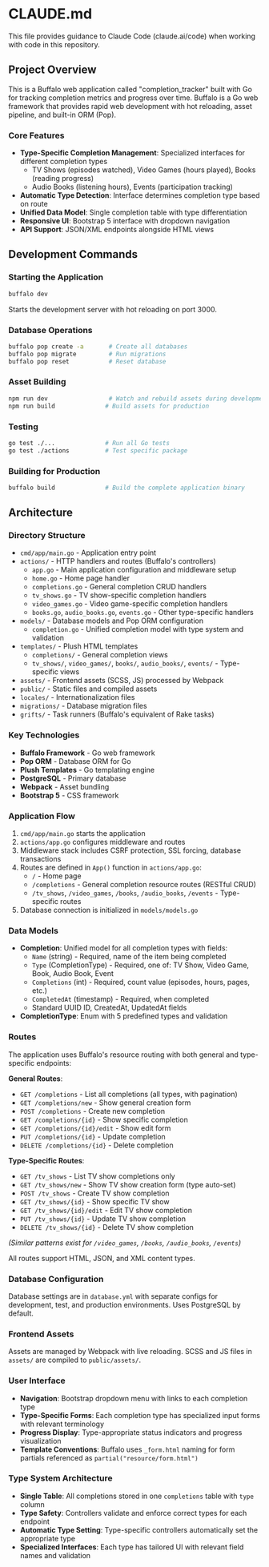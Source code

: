 # CLAUDE.md

This file provides guidance to Claude Code (claude.ai/code) when working with code in this repository.

## Project Overview

This is a Buffalo web application called "completion_tracker" built with Go for tracking completion metrics and progress over time. Buffalo is a Go web framework that provides rapid web development with hot reloading, asset pipeline, and built-in ORM (Pop).

### Core Features
- **Type-Specific Completion Management**: Specialized interfaces for different completion types
  - TV Shows (episodes watched), Video Games (hours played), Books (reading progress)
  - Audio Books (listening hours), Events (participation tracking)
- **Automatic Type Detection**: Interface determines completion type based on route
- **Unified Data Model**: Single completion table with type differentiation
- **Responsive UI**: Bootstrap 5 interface with dropdown navigation
- **API Support**: JSON/XML endpoints alongside HTML views

## Development Commands

### Starting the Application
```bash
buffalo dev
```
Starts the development server with hot reloading on port 3000.

### Database Operations
```bash
buffalo pop create -a       # Create all databases
buffalo pop migrate         # Run migrations
buffalo pop reset           # Reset database
```

### Asset Building
```bash
npm run dev                 # Watch and rebuild assets during development
npm run build              # Build assets for production
```

### Testing
```bash
go test ./...              # Run all Go tests
go test ./actions          # Test specific package
```

### Building for Production
```bash
buffalo build              # Build the complete application binary
```

## Architecture

### Directory Structure
- `cmd/app/main.go` - Application entry point
- `actions/` - HTTP handlers and routes (Buffalo's controllers)
  - `app.go` - Main application configuration and middleware setup
  - `home.go` - Home page handler
  - `completions.go` - General completion CRUD handlers
  - `tv_shows.go` - TV show-specific completion handlers
  - `video_games.go` - Video game-specific completion handlers
  - `books.go`, `audio_books.go`, `events.go` - Other type-specific handlers
- `models/` - Database models and Pop ORM configuration
  - `completion.go` - Unified completion model with type system and validation
- `templates/` - Plush HTML templates
  - `completions/` - General completion views
  - `tv_shows/`, `video_games/`, `books/`, `audio_books/`, `events/` - Type-specific views
- `assets/` - Frontend assets (SCSS, JS) processed by Webpack
- `public/` - Static files and compiled assets
- `locales/` - Internationalization files
- `migrations/` - Database migration files
- `grifts/` - Task runners (Buffalo's equivalent of Rake tasks)

### Key Technologies
- **Buffalo Framework** - Go web framework
- **Pop ORM** - Database ORM for Go
- **Plush Templates** - Go templating engine
- **PostgreSQL** - Primary database
- **Webpack** - Asset bundling
- **Bootstrap 5** - CSS framework

### Application Flow
1. `cmd/app/main.go` starts the application
2. `actions/app.go` configures middleware and routes
3. Middleware stack includes CSRF protection, SSL forcing, database transactions
4. Routes are defined in `App()` function in `actions/app.go`:
   - `/` - Home page
   - `/completions` - General completion resource routes (RESTful CRUD)
   - `/tv_shows`, `/video_games`, `/books`, `/audio_books`, `/events` - Type-specific routes
5. Database connection is initialized in `models/models.go`

### Data Models
- **Completion**: Unified model for all completion types with fields:
  - `Name` (string) - Required, name of the item being completed
  - `Type` (CompletionType) - Required, one of: TV Show, Video Game, Book, Audio Book, Event
  - `Completions` (int) - Required, count value (episodes, hours, pages, etc.)
  - `CompletedAt` (timestamp) - Required, when completed
  - Standard UUID ID, CreatedAt, UpdatedAt fields
- **CompletionType**: Enum with 5 predefined types and validation

### Routes
The application uses Buffalo's resource routing with both general and type-specific endpoints:

**General Routes**:
- `GET /completions` - List all completions (all types, with pagination)
- `GET /completions/new` - Show general creation form
- `POST /completions` - Create new completion
- `GET /completions/{id}` - Show specific completion
- `GET /completions/{id}/edit` - Show edit form
- `PUT /completions/{id}` - Update completion
- `DELETE /completions/{id}` - Delete completion

**Type-Specific Routes**:
- `GET /tv_shows` - List TV show completions only
- `GET /tv_shows/new` - Show TV show creation form (type auto-set)
- `POST /tv_shows` - Create TV show completion
- `GET /tv_shows/{id}` - Show specific TV show
- `GET /tv_shows/{id}/edit` - Edit TV show completion
- `PUT /tv_shows/{id}` - Update TV show completion
- `DELETE /tv_shows/{id}` - Delete TV show completion

*(Similar patterns exist for `/video_games`, `/books`, `/audio_books`, `/events`)*

All routes support HTML, JSON, and XML content types.

### Database Configuration
Database settings are in `database.yml` with separate configs for development, test, and production environments. Uses PostgreSQL by default.

### Frontend Assets
Assets are managed by Webpack with live reloading. SCSS and JS files in `assets/` are compiled to `public/assets/`. 

### User Interface
- **Navigation**: Bootstrap dropdown menu with links to each completion type
- **Type-Specific Forms**: Each completion type has specialized input forms with relevant terminology
- **Progress Display**: Type-appropriate status indicators and progress visualization
- **Template Conventions**: Buffalo uses `_form.html` naming for form partials referenced as `partial("resource/form.html")`

### Type System Architecture
- **Single Table**: All completions stored in one `completions` table with `type` column
- **Type Safety**: Controllers validate and enforce correct types for each endpoint
- **Automatic Type Setting**: Type-specific controllers automatically set the appropriate type
- **Specialized Interfaces**: Each type has tailored UI with relevant field names and validation